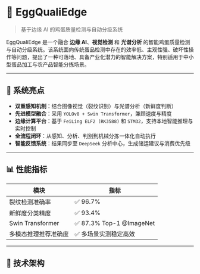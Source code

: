 # 🥚 EggQualiEdge

> 基于边缘 AI 的鸡蛋质量检测与自动分级系统

EggQualiEdge 是一个融合 **边缘 AI**、**视觉检测** 和 **光谱分析** 的智能鸡蛋质量检测与自动分级系统。该系统面向传统蛋品检测中存在的效率低、主观性强、破坏性操作等问题，提出了一种可落地、具备产业化潜力的智能解决方案，特别适用于中小型蛋品加工与农产品智能分拣场景。

---

## 🌟 系统亮点

- **双重感知机制**：结合图像视觉（裂纹识别）与光谱分析（新鲜度判断）
- **先进模型融合**：采用 `YOLOv8 + Swin Transformer`，兼顾速度与精度
- **边缘计算平台**：基于 `FeiLing ELF2 (RK3588)` 和 `STM32`，支持本地智能推理与实时控制
- **全流程闭环**：从感知、分析、判别到机械分拣一体化自动执行
- **智能反馈系统**：结果同步至 `DeepSeek` 分析中心，生成储运建议与消费优先级

---

## 📊 性能指标

| 模块                   | 指标                        |
|------------------------|-----------------------------|
| 裂纹检测准确率         | ✅ 96.7%                     |
| 新鲜度分类精度         | ✅ 93.4%                     |
| Swin Transformer       | ✅ 87.3% Top-1 @ImageNet     |
| 多模态推理推荐准确度   | ✅ 多场景实测稳定高效        |

---

## 🧠 技术架构

